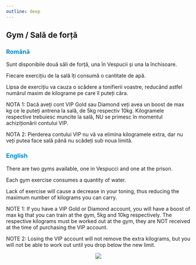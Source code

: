 ```yaml
---
outline: deep
---
```


## Gym / Sală de forță

### <span style="color: #0088CC">Română</span>

Sunt disponibile două săli de forță, una în Vespucii și una la închisoare.

Fiecare exercițiu de la sală îți consumă o cantitate de apă.

Lipsa de exercițiu va cauza o scădere a tonifierii voastre, reducând astfel numărul maxim de kilograme pe care îl puteți căra.

NOTA 1: Dacă aveți cont VIP Gold sau Diamond veți avea un boost de max kg ce le puteți antrena la sală, de 5kg respectiv 10kg. Kilogramele respective trebuiesc muncite la sală, NU se primesc în momentul achiziționării contului VIP.

NOTA 2: Pierderea contului VIP nu vă va elimina kilogramele extra, dar nu veți putea face sală până nu scădeți sub noua limită.

### <span style="color: #0088CC">English</span>

There are two gyms available, one in Vespucci and one at the prison.

Each gym exercise consumes a quantity of water.

Lack of exercise will cause a decrease in your toning, thus reducing the maximum number of kilograms you can carry.

NOTE 1: If you have a VIP Gold or Diamond account, you will have a boost of max kg that you can train at the gym, 5kg and 10kg respectively. The respective kilograms must be worked out at the gym, they are NOT received at the time of purchasing the VIP account.

NOTE 2: Losing the VIP account will not remove the extra kilograms, but you will not be able to work out until you drop below the new limit.

<p align="center"><img src="https://i.imgur.com/A0LXk0w.png"/></p>